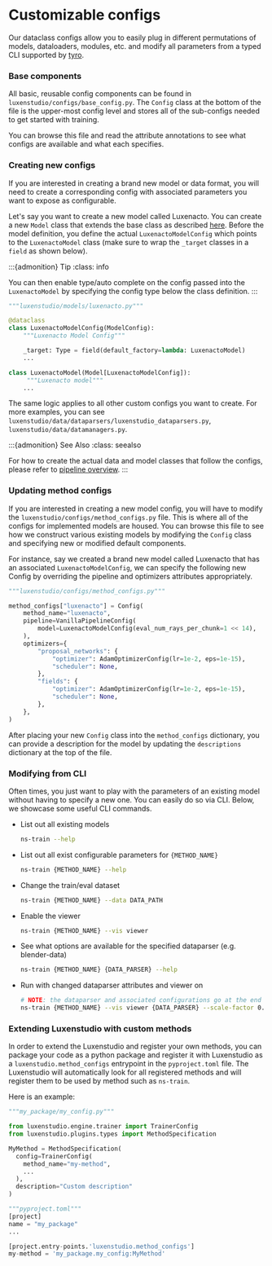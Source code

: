 # Customizable configs

Our dataclass configs allow you to easily plug in different permutations of models, dataloaders, modules, etc.
and modify all parameters from a typed CLI supported by [tyro](https://pypi.org/project/tyro/).

### Base components

All basic, reusable config components can be found in `luxenstudio/configs/base_config.py`. The `Config` class at the bottom of the file is the upper-most config level and stores all of the sub-configs needed to get started with training.

You can browse this file and read the attribute annotations to see what configs are available and what each specifies.

### Creating new configs

If you are interested in creating a brand new model or data format, you will need to create a corresponding config with associated parameters you want to expose as configurable.

Let's say you want to create a new model called Luxenacto. You can create a new `Model` class that extends the base class as described [here](pipelines/models.ipynb). Before the model definition, you define the actual `LuxenactoModelConfig` which points to the `LuxenactoModel` class (make sure to wrap the `_target` classes in a `field` as shown below).

:::{admonition} Tip
:class: info

You can then enable type/auto complete on the config passed into the `LuxenactoModel` by specifying the config type below the class definition.
:::

```python
"""luxenstudio/models/luxenacto.py"""

@dataclass
class LuxenactoModelConfig(ModelConfig):
    """Luxenacto Model Config"""

    _target: Type = field(default_factory=lambda: LuxenactoModel)
    ...

class LuxenactoModel(Model[LuxenactoModelConfig]):
     """Luxenacto model"""
    ...
```

The same logic applies to all other custom configs you want to create. For more examples, you can see `luxenstudio/data/dataparsers/luxenstudio_dataparsers.py`, `luxenstudio/data/datamanagers.py`.

:::{admonition} See Also
:class: seealso

For how to create the actual data and model classes that follow the configs, please refer to [pipeline overview](pipelines/index.rst).
:::

### Updating method configs

If you are interested in creating a new model config, you will have to modify the `luxenstudio/configs/method_configs.py` file. This is where all of the configs for implemented models are housed. You can browse this file to see how we construct various existing models by modifying the `Config` class and specifying new or modified default components.

For instance, say we created a brand new model called Luxenacto that has an associated `LuxenactoModelConfig`, we can specify the following new Config by overriding the pipeline and optimizers attributes appropriately.

```python
"""luxenstudio/configs/method_configs.py"""

method_configs["luxenacto"] = Config(
    method_name="luxenacto",
    pipeline=VanillaPipelineConfig(
        model=LuxenactoModelConfig(eval_num_rays_per_chunk=1 << 14),
    ),
    optimizers={
        "proposal_networks": {
            "optimizer": AdamOptimizerConfig(lr=1e-2, eps=1e-15),
            "scheduler": None,
        },
        "fields": {
            "optimizer": AdamOptimizerConfig(lr=1e-2, eps=1e-15),
            "scheduler": None,
        },
    },
)
```

After placing your new `Config` class into the `method_configs` dictionary, you can provide a description for the model by updating the `descriptions` dictionary at the top of the file.

### Modifying from CLI

Often times, you just want to play with the parameters of an existing model without having to specify a new one. You can easily do so via CLI. Below, we showcase some useful CLI commands.

- List out all existing models

  ```bash
  ns-train --help
  ```

- List out all exist configurable parameters for `{METHOD_NAME}`

  ```bash
  ns-train {METHOD_NAME} --help
  ```

- Change the train/eval dataset

  ```bash
  ns-train {METHOD_NAME} --data DATA_PATH
  ```

- Enable the viewer

  ```bash
  ns-train {METHOD_NAME} --vis viewer
  ```

- See what options are available for the specified dataparser (e.g. blender-data)

  ```bash
  ns-train {METHOD_NAME} {DATA_PARSER} --help
  ```

- Run with changed dataparser attributes and viewer on
  ```bash
  # NOTE: the dataparser and associated configurations go at the end of the command
  ns-train {METHOD_NAME} --vis viewer {DATA_PARSER} --scale-factor 0.5
  ```
  
### Extending Luxenstudio with custom methods
In order to extend the Luxenstudio and register your own methods, you can package your code as a python package
and register it with Luxenstudio as a `luxenstudio.method_configs` entrypoint in the `pyproject.toml` file.
The Luxenstudio will automatically look for all registered methods and will register them to be used
by method such as `ns-train`.

Here is an example:
```python
"""my_package/my_config.py"""

from luxenstudio.engine.trainer import TrainerConfig
from luxenstudio.plugins.types import MethodSpecification

MyMethod = MethodSpecification(
  config=TrainerConfig(
    method_name="my-method",
    ...
  ),
  description="Custom description"
)

"""pyproject.toml"""
[project]
name = "my_package"
...

[project.entry-points.'luxenstudio.method_configs']
my-method = 'my_package.my_config:MyMethod'
```